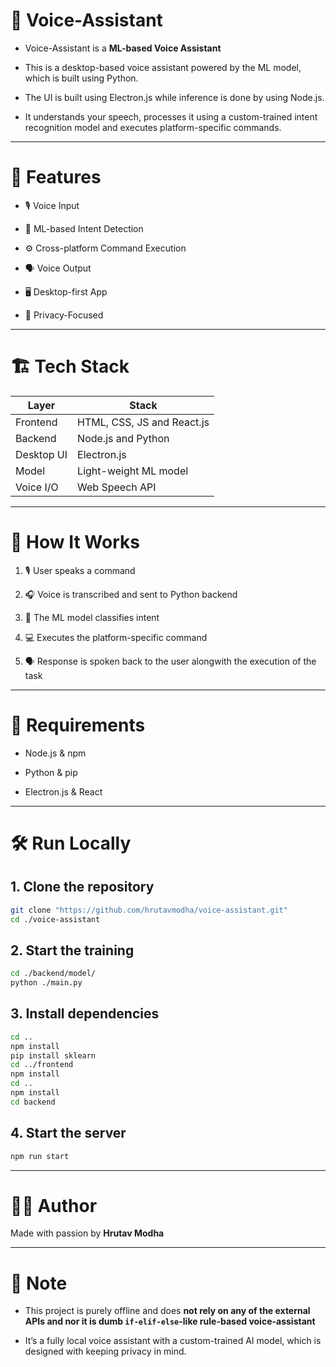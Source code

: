 # 🧠 Voice-Assistant

- Voice-Assistant is a **ML-based Voice Assistant**

- This is a desktop-based voice assistant powered by the ML model, which is built using Python.

- The UI is built using Electron.js while inference is done by using Node.js.
  
- It understands your speech, processes it using a custom-trained intent recognition model and executes platform-specific commands.

---

# 🚀 Features

- 🎙️ Voice Input
  
- 🤖 ML-based Intent Detection
  
- ⚙️ Cross-platform Command Execution

- 🗣️ Voice Output

- 🖥️ Desktop-first App

- 🔐 Privacy-Focused

---

# 🏗️ Tech Stack

| Layer         | Stack                             |
|---------------|------------------------------------|
| Frontend      | HTML, CSS, JS and React.js            |
| Backend       | Node.js and Python |
| Desktop UI | Electron.js               |
| Model         | Light-weight ML model |
| Voice I/O       | Web Speech API         |

---

# 🧠 How It Works

1. 🎙️ User speaks a command

2. 🎧 Voice is transcribed and sent to Python backend

3. 🧠 The ML model classifies intent

4. 💻 Executes the platform-specific command

5. 🗣️ Response is spoken back to the user alongwith the execution of the task

---

# 🔁 Requirements

- Node.js & npm

- Python & pip

- Electron.js & React

---

# 🛠️ Run Locally

## 1. Clone the repository

```Bash
git clone "https://github.com/hrutavmodha/voice-assistant.git"
cd ./voice-assistant
```

## 2. Start the training

```Bash
cd ./backend/model/
python ./main.py
```

## 3. Install dependencies

```Bash
cd ..
npm install
pip install sklearn
cd ../frontend
npm install
cd ..
npm install
cd backend
```

## 4. Start the server

```Bash
npm run start
```

---

# 👨‍💻 Author

Made with passion by **Hrutav Modha**

---

# 📌 Note

- This project is purely offline and does **not rely on any of the external APIs and nor it is dumb `if-elif-else`-like rule-based voice-assistant**

- It’s a fully local voice assistant with a custom-trained AI model, which is designed with keeping privacy in mind.
